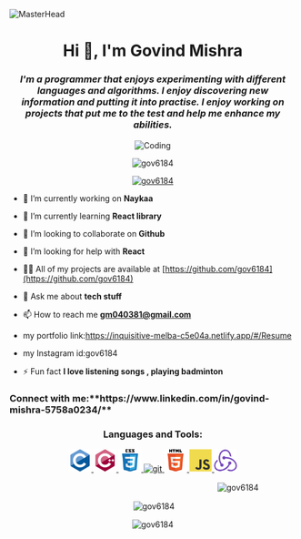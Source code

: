 ![MasterHead](https://1.bp.blogspot.com/-7A4WynwLsMw/XbBpCXG8fHI/AAAAAAAAMt4/uOa1bpLskYgrwGbllhSu2SDj_Mig8SXJQCLcBGAsYHQ/s1600/2000_600px.gif)
<h1 align="center">Hi 👋, I'm Govind Mishra</h1>
<h3 align="center" style="font-style: italic;">I'm a programmer that enjoys experimenting with different languages and algorithms.
I enjoy discovering new information and putting it into practise.
I enjoy working on projects that put me to the test and help me enhance my abilities.</h3>
<div align="center"><img align="center" alt="Coding" width="400"src="https://cdn.dribbble.com/users/1162077/screenshots/3848914/programmer.gif"/></div>


<p align="center"> <img src="https://komarev.com/ghpvc/?username=gov6184&label=Profile%20views&color=0e75b6&style=flat" alt="gov6184" /> </p>

<p align="center"> <a href="https://github.com/ryo-ma/github-profile-trophy"><img src="https://github-profile-trophy.vercel.app/?username=gov6184" alt="gov6184" /></a> </p>

- 🔭 I’m currently working on **Naykaa**

- 🌱 I’m currently learning **React library**

- 👯 I’m looking to collaborate on **Github**

- 🤝 I’m looking for help with **React**

- 👨‍💻 All of my projects are available at [https://github.com/gov6184](https://github.com/gov6184)

- 💬 Ask me about **tech stuff**

- 📫 How to reach me **gm040381@gmail.com**

- my portfolio link:https://inquisitive-melba-c5e04a.netlify.app/#/Resume
- my Instagram id:gov6184 

- ⚡ Fun fact **I love listening songs , playing badminton**

<h3 align="left">Connect with me:**https://www.linkedin.com/in/govind-mishra-5758a0234/** </h3>
<p align="left">
</p>
   
<h3 align="center">Languages and Tools:</h3>
<p align="center"> <a href="https://www.cprogramming.com/" target="_blank" rel="noreferrer"> <img src="https://raw.githubusercontent.com/devicons/devicon/master/icons/c/c-original.svg" alt="c" width="40" height="40"/> </a> <a href="https://www.w3schools.com/cpp/" target="_blank" rel="noreferrer"> <img src="https://raw.githubusercontent.com/devicons/devicon/master/icons/cplusplus/cplusplus-original.svg" alt="cplusplus" width="40" height="40"/> </a> <a href="https://www.w3schools.com/css/" target="_blank" rel="noreferrer"> <img src="https://raw.githubusercontent.com/devicons/devicon/master/icons/css3/css3-original-wordmark.svg" alt="css3" width="40" height="40"/> </a> <a href="https://git-scm.com/" target="_blank" rel="noreferrer"> <img src="https://www.vectorlogo.zone/logos/git-scm/git-scm-icon.svg" alt="git" width="40" height="40"/> </a> <a href="https://www.w3.org/html/" target="_blank" rel="noreferrer"> <img src="https://raw.githubusercontent.com/devicons/devicon/master/icons/html5/html5-original-wordmark.svg" alt="html5" width="40" height="40"/> </a> <a href="https://developer.mozilla.org/en-US/docs/Web/JavaScript" target="_blank" rel="noreferrer"> <img src="https://raw.githubusercontent.com/devicons/devicon/master/icons/javascript/javascript-original.svg" alt="javascript" width="40" height="40"/> </a> <a href="https://redux.js.org" target="_blank" rel="noreferrer"> <img src="https://raw.githubusercontent.com/devicons/devicon/master/icons/redux/redux-original.svg" alt="redux" width="40" height="40"/> </a> </p>

<p align="center"><img align="center" style="margin-left:300px;" src="https://github-readme-stats.vercel.app/api/top-langs?username=gov6184&show_icons=true&locale=en&layout=compact" alt="gov6184" /></p>

<p  align="center">&nbsp;<img align="center" src="https://github-readme-stats.vercel.app/api?username=gov6184&show_icons=true&locale=en" alt="gov6184" /></p>

<p  align="center"><img align="center" src="https://github-readme-streak-stats.herokuapp.com/?user=gov6184&" alt="gov6184" /></p>
